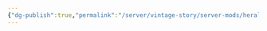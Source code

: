 ```yaml
---
{"dg-publish":true,"permalink":"/server/vintage-story/server-mods/heraldry/","tags":["vs-up-to-date"]}
---
```


